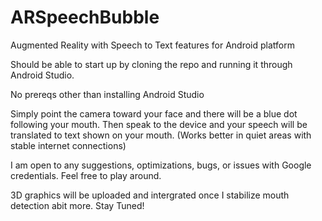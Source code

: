 # ARSpeechBubble
Augmented Reality with Speech to Text features for Android platform

Should be able to start up by cloning the repo and running it through Android Studio.

No prereqs other than installing Android Studio

Simply point the camera toward your face and there will be a blue dot following your mouth. Then speak to the device
and your speech will be translated to text shown on your mouth. 
(Works better in quiet areas with stable internet connections)


I am open to any suggestions, optimizations, bugs, or issues with Google credentials. Feel free to play around.

3D graphics will be uploaded and intergrated once I stabilize mouth detection abit more. Stay Tuned!
